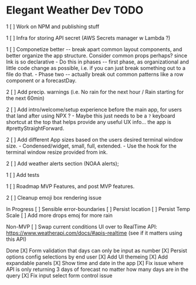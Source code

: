 # Elegant Weather Dev TODO
1 [ ] Work on NPM and publishing stuff

1 [ ] Infra for storing API secret (AWS Secrets manager w Lambda ?)

1 [ ] Componetize better -- break apart common layout components, and better organize the app structure. Consider common props perhaps? since Ink is so declarative
    - Do this in phases -- first phase, as organizational and little code change as possible, i.e. if you can just break something out to a file do that.
    - Phase two -- actually break out common patterns like a row component or a forecastDay.

2 [ ] Add precip. warnings (i.e. No rain for the next hour / Rain starting for the next 60min)

2 [ ] Add intro/welcome/setup experience before the main app, for users that land after using NPX ? 
    - Maybe this just needs to be a `?` keyboard shortcut at the top that helps provide any useful UX info... the app is #prettyStraightForward.

2 [ ] Add different App sizes based on the users desired terminal window size.
    - Condensed/widget, small, full, extended.
    - Use the hook for the terminal window resize provided from ink.

2 [ ] Add weather alerts section (NOAA alerts);

1 [ ] Add tests


1 [ ] Roadmap MVP Features, and post MVP features.

2 [ ] Cleanup emoji box rendering issue


In Progress
[ ] Sensible error-boundaries
[ ] Persist location
[ ] Persist Temp Scale
[ ] Add more drops emoj for more rain

Non-MVP
[ ] Swap current conditions UI over to RealTime API: https://www.weatherapi.com/docs/#apis-realtime (see if it matters using this API)

Done
[X] Form validation that days can only be input as number
[X] Persist options config selections by end user
[X] Add UI themeing
[X] Add expandable panels
[X] Show time and date in the app
[X] Fix issue where API is only returning 3 days of forecast no matter how many days are in the query
[X] Fix input select form control issue
